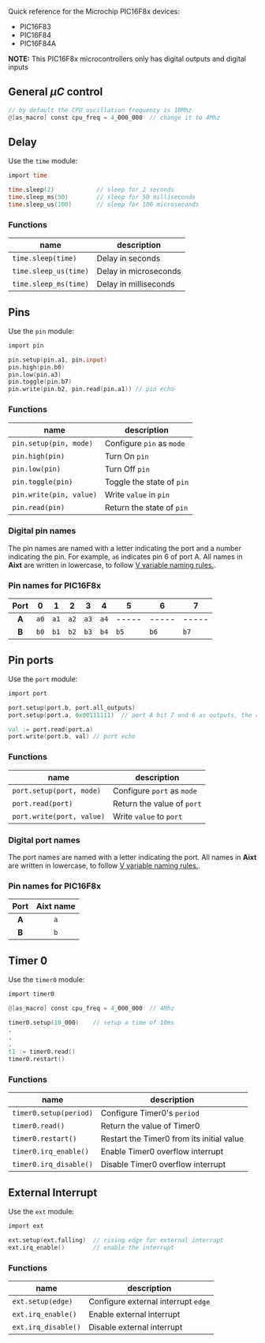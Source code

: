 
Quick reference for the Microchip PIC16F8x devices:
- PIC16F83
- PIC16F84
- PIC16F84A

**NOTE:** This PIC16F8x microcontrollers only has digital outputs and digital inputs

## General $\mu C$ control

```v
// by default the CPU oscillation frequency is 10Mhz
@[as_macro] const cpu_freq = 4_000_000  // change it to 4Mhz
```

## Delay
Use the `time` module:

```v
import time

time.sleep(2)            // sleep for 2 seconds
time.sleep_ms(50)        // sleep for 50 milliseconds
time.sleep_us(100)       // sleep for 100 microseconds
```

### Functions
| name                  | description           |
| --------------------- | --------------------- |
| `time.sleep(time)`    | Delay in seconds      |
| `time.sleep_us(time)` | Delay in microseconds |
| `time.sleep_ms(time)` | Delay in milliseconds |

## Pins
Use the `pin` module:

```v
import pin

pin.setup(pin.a1, pin.input)
pin.high(pin.b0)
pin.low(pin.a3)
pin.toggle(pin.b7)
pin.write(pin.b2, pin.read(pin.a1)) // pin echo
```

### Functions
| name                    | description               |
| ----------------------- | ------------------------- |
| `pin.setup(pin, mode)`  | Configure `pin` as `mode` |
| `pin.high(pin)`         | Turn On `pin`             |
| `pin.low(pin)`          | Turn Off `pin`            |
| `pin.toggle(pin)`       | Toggle the state of `pin` |
| `pin.write(pin, value)` | Write `value` in `pin`    |
| `pin.read(pin)`         | Return the state of `pin` |


### Digital pin names
The pin names are named with a letter indicating the port and a number indicating the pin. For example, `a6` indicates pin 6 of port A. All names in **Aixt** are written in lowercase, to follow [V variable naming rules.](https://github.com/vlang/v/blob/master/doc/docs.md#variables).


### Pin names for PIC16F8x
| Port  | 0    | 1    | 2    | 3    | 4    | 5     | 6     | 7     |
| :---: | ---- | ---- | ---- | ---- | ---- | ----- | ----- | ----- |
| **A** | `a0` | `a1` | `a2` | `a3` | `a4` | ----- | ----- | ----- |
| **B** | `b0` | `b1` | `b2` | `b3` | `b4` | `b5`  | `b6`  | `b7`  |


## Pin ports
Use the `port` module:

```v
import port

port.setup(port.b, port.all_outputs)
port.setup(port.a, 0x00111111)  // port A bit 7 and 6 as outputs, the rest as inputs

val := port.read(port.a)
port.write(port.b, val) // port echo
```

### Functions
| name                      | description                |
| ------------------------- | -------------------------- |
| `port.setup(port, mode)`  | Configure `port` as `mode` |
| `port.read(port)`         | Return the value of `port` |
| `port.write(port, value)` | Write `value` to `port`    |

### Digital port names
The port names are named with a letter indicating the port. All names in **Aixt** are written in lowercase, to follow [V variable naming rules.](https://github.com/vlang/v/blob/master/doc/docs.md#variables).

### Pin names for PIC16F8x
| Port  | Aixt name |
| :---: | :-------: |
| **A** |    `a`    |
| **B** |    `b`    |


## Timer 0
Use the `timer0` module:

```v
import timer0

@[as_macro] const cpu_freq = 4_000_000  // 4Mhz

timer0.setup(10_000)    // setup a time of 10ms
.
.
.
t1 := timer0.read()
timer0.restart()
```

### Functions
| name                   | description                               |
| ---------------------- | ----------------------------------------- |
| `timer0.setup(period)` | Configure Timer0's `period`               |
| `timer0.read()`        | Return the value of Timer0                |
| `timer0.restart()`     | Restart the Timer0 from its initial value |
| `timer0.irq_enable()`  | Enable Timer0 overflow interrupt          |
| `timer0.irq_disable()` | Disable Timer0 overflow interrupt         |


## External Interrupt
Use the `ext` module:

```v
import ext

ext.setup(ext.falling)	// rising edge for external interrupt
ext.irq_enable()		// enable the interrupt
```

### Functions
| name                | description                         |
| ------------------- | ----------------------------------- |
| `ext.setup(edge)`   | Configure external interrupt `edge` |
| `ext.irq_enable()`  | Enable external interrupt           |
| `ext.irq_disable()` | Disable external interrupt          |